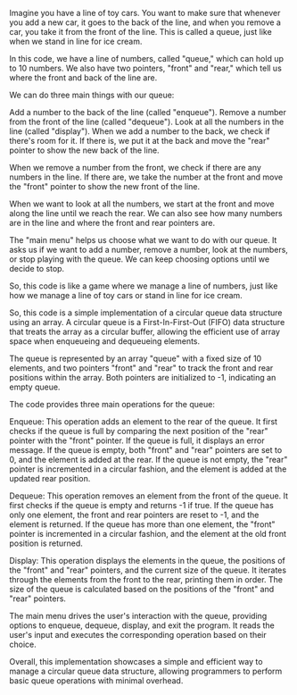 Imagine you have a line of toy cars. You want to make sure that whenever you add a new car, it goes to the back of the line, and when you remove a car, you take it from the front of the line. This is called a queue, just like when we stand in line for ice cream.

In this code, we have a line of numbers, called "queue," which can hold up to 10 numbers. We also have two pointers, "front" and "rear," which tell us where the front and back of the line are.

We can do three main things with our queue:

Add a number to the back of the line (called "enqueue").
Remove a number from the front of the line (called "dequeue").
Look at all the numbers in the line (called "display").
When we add a number to the back, we check if there's room for it. If there is, we put it at the back and move the "rear" pointer to show the new back of the line.

When we remove a number from the front, we check if there are any numbers in the line. If there are, we take the number at the front and move the "front" pointer to show the new front of the line.

When we want to look at all the numbers, we start at the front and move along the line until we reach the rear. We can also see how many numbers are in the line and where the front and rear pointers are.

The "main menu" helps us choose what we want to do with our queue. It asks us if we want to add a number, remove a number, look at the numbers, or stop playing with the queue. We can keep choosing options until we decide to stop.

So, this code is like a game where we manage a line of numbers, just like how we manage a line of toy cars or stand in line for ice cream.

So, this code is a simple implementation of a circular queue data structure using an array. A circular queue is a First-In-First-Out (FIFO) data structure that treats the array as a circular buffer, allowing the efficient use of array space when enqueueing and dequeueing elements.

The queue is represented by an array "queue" with a fixed size of 10 elements, and two pointers "front" and "rear" to track the front and rear positions within the array. Both pointers are initialized to -1, indicating an empty queue.

The code provides three main operations for the queue:

Enqueue: This operation adds an element to the rear of the queue. It first checks if the queue is full by comparing the next position of the "rear" pointer with the "front" pointer. If the queue is full, it displays an error message. If the queue is empty, both "front" and "rear" pointers are set to 0, and the element is added at the rear. If the queue is not empty, the "rear" pointer is incremented in a circular fashion, and the element is added at the updated rear position.

Dequeue: This operation removes an element from the front of the queue. It first checks if the queue is empty and returns -1 if true. If the queue has only one element, the front and rear pointers are reset to -1, and the element is returned. If the queue has more than one element, the "front" pointer is incremented in a circular fashion, and the element at the old front position is returned.

Display: This operation displays the elements in the queue, the positions of the "front" and "rear" pointers, and the current size of the queue. It iterates through the elements from the front to the rear, printing them in order. The size of the queue is calculated based on the positions of the "front" and "rear" pointers.

The main menu drives the user's interaction with the queue, providing options to enqueue, dequeue, display, and exit the program. It reads the user's input and executes the corresponding operation based on their choice.

Overall, this implementation showcases a simple and efficient way to manage a circular queue data structure, allowing programmers to perform basic queue operations with minimal overhead.